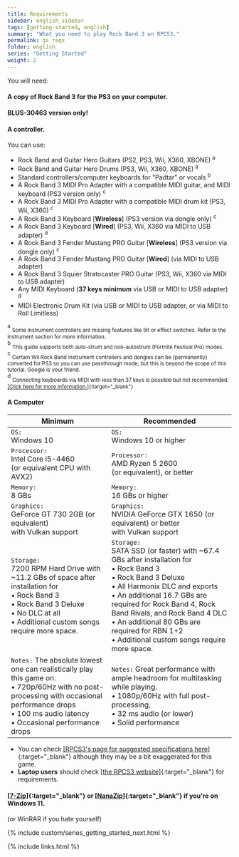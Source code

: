 ```yaml
---
title: Requirements
sidebar: english_sidebar
tags: [getting-started, english]
summary: "What you need to play Rock Band 3 on RPCS3."
permalink: gs_reqs
folder: english
series: "Getting Started"
weight: 2
---
```


You will need:
#### A copy of Rock Band 3 for the PS3 on your computer.
**BLUS-30463 version only!** 

#### A controller.
You can use:

* Rock Band and Guitar Hero Guitars (PS2, PS3, Wii, X360, XBONE) <sup>a
* Rock Band and Guitar Hero Drums (PS3, Wii, X360, XBONE) <sup>a
* Standard controllers/computer keyboards for "Padtar" or vocals <sup>b
* A Rock Band 3 MIDI Pro Adapter with a compatible MIDI guitar, and MIDI keyboard (PS3 version only) <sup>c
* A Rock Band 3 MIDI Pro Adapter with a compatible MIDI drum kit (PS3, Wii, X360) <sup>c
* A Rock Band 3 Keyboard \[**Wireless**\] (PS3 version via dongle only) <sup>c
* A Rock Band 3 Keyboard \[**Wired**\] (PS3, Wii, X360 via MIDI to USB adapter) <sup>d
* A Rock Band 3 Fender Mustang PRO Guitar \[**Wireless**\] (PS3 version via dongle only) <sup>c
* A Rock Band 3 Fender Mustang PRO Guitar \[**Wired**\] (via MIDI to USB adapter)
* A Rock Band 3 Squier Stratocaster PRO Guitar (PS3, Wii, X360 via MIDI to USB adapter)
* Any MIDI Keyboard (**37 keys minimum** via USB or MIDI to USB adapter) <sup>d 
* MIDI Electronic Drum Kit (via USB or MIDI to USB adapter, or via MIDI to Roll Limitless)

<sup>a</sup> <sub>Some instrument controllers are missing features like tilt or effect switches. Refer to the instrument section for more information.</sub>  
<sup>b</sup> <sub>This guide supports both auto-strum and non-autostrum (Fortnite Festival Pro) modes.</sub>  
<sup>c</sup> <sub>Certain Wii Rock Band instrument controllers and dongles can be (permanently) converted for PS3 so you can use passthrough mode, but this is beyond the scope of this tutorial. Google is your friend.</sub>  
<sup>d</sup> <sub>Connecting keyboards via MIDI with less than 37 keys is possible but not recommended. [[Click here for more information.]](https://carlmylo.github.io/docu-rpcs3/ctrls_keys_midi){:target="_blank"}</sub>  

#### A Computer

| **Minimum** | **Recommended** |
|--|--|
| `OS:` <br>Windows 10 | `OS:` <br>Windows 10 or higher |
| `Processor:` <br>Intel Core i5-4460 <br>(or equivalent CPU with AVX2) | `Processor:` <br>AMD Ryzen 5 2600 <br>(or equivalent), or better |
| `Memory:` <br>8 GBs | `Memory:` <br>16 GBs or higher |
| `Graphics:` <br>GeForce GT 730 2GB (or equivalent) <br>with Vulkan support | `Graphics:` <br>NVIDIA GeForce GTX 1650 (or equivalent) or better <br>with Vulkan support |
| `Storage:` <br>7200 RPM Hard Drive with ~11.2 GBs of space after installation for <br>• Rock Band 3 <br>• Rock Band 3 Deluxe <br>• No DLC at all <br>• Additional custom songs require more space. | `Storage:` <br>SATA SSD (or faster) with ~67.4 GBs after installation for <br>• Rock Band 3 <br>• Rock Band 3 Deluxe <br>• All Harmonix DLC and exports <br>• An additional 16.7 GBs are required for Rock Band 4, Rock Band Rivals, and Rock Band 4 DLC <br>• An additional 80 GBs are required for RBN 1+2 <br>• Additional custom songs require more space. |
| `Notes:` The absolute lowest one can realistically play this game on. <br>• 720p/60Hz with no post-processing with occasional performance drops <br>• 100 ms audio latency <br>• Occasional performance drops | `Notes:` Great performance with ample headroom for multitasking while playing. <br>• 1080p/60Hz with full post-processing, <br>• 32 ms audio (or lower) <br>• Solid performance |

* You can check [[RPCS3's page for suggested specifications here]](https://rpcs3.net/quickstart){:target="_blank"} although they may be a bit exaggerated for this game.
* **Laptop users** should check [[the RPCS3 website]](https://rpcs3.net/quickstart){:target="_blank"} for requirements.
#### [[7-Zip]](https://www.7-zip.org/download.html){:target="_blank"} or [[NanaZip]](https://apps.microsoft.com/detail/9n8g7tscl18r){:target="_blank"} if you're on Windows 11.
(or WinRAR if you hate yourself)


{% include custom/series_getting_started_next.html %}

{% include links.html %}